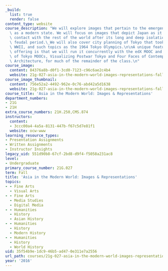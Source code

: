 ```yaml
---
_build:
  list: true
  render: false
content_type: website
course_description: "We will explore images that pertain to the emergence of Japan\
  \ as a modern state. We will focus on images that depict Japan as it comes into\
  \ contact with the rest of the world after its long and deep isolation during the\
  \ feudal period.\_We will also cover city planning of Tokyo that took place after\
  \ WWII, and such topics as the 1964 Tokyo Olympics.\n\nA unique feature of this\
  \ offering is that we will run it concurrently with the edX MOOC and two University\
  \ of Tokyo MOOCs, Visualizing Postwar Tokyo and Four Faces of Contemporary Japanese\
  \ Architecture, for much of the remainder of the class.\n"
course_image:
  content: 84376a8b-d0f1-3cd0-7123-c96c6ae2c4b4
  website: 21g-027-asia-in-the-modern-world-images-representations-fall-2016
course_image_thumbnail:
  content: 756e52a2-4492-962e-0c76-abd42a5d1638
  website: 21g-027-asia-in-the-modern-world-images-representations-fall-2016
course_title: 'Asia in the Modern World: Images & Representations'
department_numbers:
- 21G
- 21H
extra_course_numbers: 21H.250,CMS.874
instructors:
  content:
  - 3ccc00a4-4a5a-8131-447b-f67c5d7e81f1
  website: ocw-www
learning_resource_types:
- Presentation Assignments
- Written Assignments
- Instructor Insights
legacy_uid: 551d90b8-67cf-2bd8-d9f4-f5058a231ac8
level:
- Undergraduate
primary_course_number: 21G.027
term: Fall
title: 'Asia in the Modern World: Images & Representations'
topics:
- - Fine Arts
  - Visual Arts
- - Fine Arts
  - Media Studies
  - Digital Media
- - Humanities
  - History
  - Asian History
- - Humanities
  - History
  - Modern History
- - Humanities
  - History
  - World History
uid: 35f54b9e-1dc9-46b5-ad47-0e311e7a2556
url_path: courses/21g-027-asia-in-the-modern-world-images-representations-fall-2016
year: '2016'
---
```

